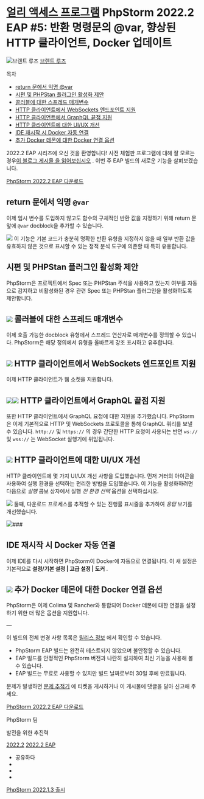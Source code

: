 [얼리 액세스 프로그램](/phpstorm/category/eap/) PhpStorm 2022.2 EAP #5: 반환 명령문의 @var, 향상된 HTTP 클라이언트, Docker 업데이트 
===================================================================

![브렌트 루즈](https://secure.gravatar.com/avatar/cef66d348f7def8f4634963a7e7a05e4?s=200&r=g) [브렌트 루즈](https://blog.jetbrains.com/author/brent-roose-jetbrains-com) 

 목차

- [return 문에서 익명 @var](#Anonymous_var_in_return_statements "return 문에서 익명 @var")
- [시편 및 PHPStan 플러그인 활성화 제안](#Suggestion_to_enable_Psalm_and_PHPStan_plugins "시편 및 PHPStan 플러그인 활성화 제안")
- [콜러블에 대한 스프레드 매개변수](#Spread_parameters_for_callables "콜러블에 대한 스프레드 매개변수")
- [HTTP 클라이언트에서 WebSockets 엔드포인트 지원](#Support_for_WebSockets_endpoints_in_the_HTTP_client "HTTP 클라이언트에서 WebSockets 엔드포인트 지원")
- [HTTP 클라이언트에서 GraphQL 끝점 지원](#Support_for_GraphQL_endpoints_in_the_HTTP_client "HTTP 클라이언트에서 GraphQL 끝점 지원")
- [HTTP 클라이언트에 대한 UI/UX 개선](#UIUX_improvements_for_the_HTTP_client "HTTP 클라이언트에 대한 UI/UX 개선")
- [IDE 재시작 시 Docker 자동 연결](#Docker_auto-connection_on_IDE_restart "IDE 재시작 시 Docker 자동 연결")
- [추가 Docker 데몬에 대한 Docker 연결 옵션](#Docker_connection_options_for_additional_Docker_daemons "추가 Docker 데몬에 대한 Docker 연결 옵션")



 2022.2 EAP 시리즈에 오신 것을 환영합니다! 사전 체험판 프로그램에 대해 잘 모르는 경우[이 블로그 게시물 을 읽어보십시오](https://blog.jetbrains.com/phpstorm/2022/05/phpstorm-2022-2-early-access-program-is-open/) . 이번 주 EAP 빌드의 새로운 기능을 살펴보겠습니다.

 [PhpStorm 2022.2 EAP 다운로드](https://www.jetbrains.com/phpstorm/nextversion)

 return 문에서 익명 `@var`
---------------------

 이제 임시 변수를 도입하지 않고도 함수의 구체적인 반환 값을 지정하기 위해 return 문 앞에 `@var` docblock을 추가할 수 있습니다.

![](https://resources.jetbrains.com/storage/products/blog/wp-content/uploads/phpstorm/2022.2-eap-5-inline-var.gif) 이 기능은 기본 코드가 충분히 명확한 반환 유형을 지정하지 않을 때 일부 반환 값을 유효하지 않은 것으로 표시할 수 있는 정적 분석 도구에 의존할 때 특히 유용합니다.

 시편 및 PHPStan 플러그인 활성화 제안
-------------------------

 PhpStorm은 프로젝트에서 Spec 또는 PHPStan 주석을 사용하고 있는지 여부를 자동으로 감지하고 비활성화된 경우 관련 Spec 또는 PHPStan 플러그인을 활성화하도록 제안합니다.

![](https://blog.jetbrains.com/wp-content/uploads/2022/06/eap-5-psalm-usage-1.png) 콜러블에 대한 스프레드 매개변수
------------------

 이제 호출 가능한 docblock 유형에서 스프레드 연산자로 매개변수를 정의할 수 있습니다. PhpStorm은 해당 정의에서 유형을 올바르게 강조 표시하고 유추합니다.

![](https://resources.jetbrains.com/storage/products/blog/wp-content/uploads/phpstorm/2022.2-eap-5-variadic-closure.gif) HTTP 클라이언트에서 WebSockets 엔드포인트 지원
---------------------------------

 이제 HTTP 클라이언트가 웹 소켓을 지원합니다.

![](https://blog.jetbrains.com/wp-content/uploads/2022/06/eap-5-http-websocket-in-http-file.png)![](https://blog.jetbrains.com/wp-content/uploads/2022/06/eap-5-http-websocket-in-http-file-running.png) HTTP 클라이언트에서 GraphQL 끝점 지원
---------------------------

 또한 HTTP 클라이언트에서 GraphQL 요청에 대한 지원을 추가했습니다. PhpStorm은 이제 기본적으로 HTTP 및 WebSockets 프로토콜을 통해 GraphQL 쿼리를 보낼 수 있습니다. `http://` 및 `https://` 의 경우 간단한 HTTP 요청이 사용되는 반면 `ws://` 및 `wss://` 는 WebSocket 실행기에 위임됩니다.

![](https://blog.jetbrains.com/wp-content/uploads/2022/06/eap-5-http-graphql.gif) HTTP 클라이언트에 대한 UI/UX 개선
------------------------

 HTTP 클라이언트에 몇 가지 UI/UX 개선 사항을 도입했습니다. 먼저 거터의 아이콘을 사용하여 실행 환경을 선택하는 편리한 방법을 도입했습니다. 이 기능을 활성화하려면 다음으로 *실행* 콤보 상자에서 실행 *전 환경 선택* 옵션을 선택하십시오.

![](https://blog.jetbrains.com/wp-content/uploads/2022/06/eap-5-http-client-environment.gif) 둘째, 다운로드 프로세스를 추적할 수 있는 진행률 표시줄을 추가하여 *응답* 보기를 개선했습니다.

![](https://blog.jetbrains.com/wp-content/uploads/2022/06/eap-5-http-progress-bar.gif)### ![]()

 IDE 재시작 시 Docker 자동 연결
-----------------------

 이제 IDE를 다시 시작하면 PhpStorm이 Docker에 자동으로 연결됩니다. 이 새 설정은 기본적으로 **설정/기본 설정 | 고급 설정 | 도커** .

![](https://blog.jetbrains.com/wp-content/uploads/2022/06/eap-5-docker-autoconnect.png) 추가 Docker 데몬에 대한 Docker 연결 옵션
------------------------------

 PhpStorm은 이제 Colima 및 Rancher와 통합되어 Docker 데몬에 대한 연결을 설정하기 위한 더 많은 옵션을 지원합니다.

 —

 이 빌드의 전체 변경 사항 목록은 [릴리스 정보](https://youtrack.jetbrains.com/articles/WI-A-231735995/PhpStorm-20222-EAP-5-222315310-build-Release-Notes) 에서 확인할 수 있습니다.

- PhpStorm EAP 빌드는 완전히 테스트되지 않았으며 불안정할 수 있습니다.
- EAP 빌드를 안정적인 PhpStorm 버전과 나란히 설치하여 최신 기능을 사용해 볼 수 있습니다.
- EAP 빌드는 무료로 사용할 수 있지만 빌드 날짜로부터 30일 후에 만료됩니다.

 문제가 발생하면 [문제 추적기](https://youtrack.jetbrains.com/issues/WI) 에 티켓을 게시하거나 이 게시물에 댓글을 달아 신고해 주세요.

 [PhpStorm 2022.2 EAP 다운로드](https://www.jetbrains.com/phpstorm/nextversion)

 PhpStorm 팀

 발전을 위한 추진력

 [2022.2](/phpstorm/tag/2022-2/) [2022.2 EAP](/phpstorm/tag/2022-2-eap/)

- 공유하다
- [](https://www.facebook.com/sharer.php?u=https%3A%2F%2Fblog.jetbrains.com%2Fphpstorm%2F2022%2F06%2Fphpstorm-2022-2-eap-5%2F)
- [](https://twitter.com/intent/tweet?source=https%3A%2F%2Fblog.jetbrains.com%2Fphpstorm%2F2022%2F06%2Fphpstorm-2022-2-eap-5%2F&text=https%3A%2F%2Fblog.jetbrains.com%2Fphpstorm%2F2022%2F06%2Fphpstorm-2022-2-eap-5%2F&via=phpstorm)
- [](http://www.linkedin.com/shareArticle?mini=true&url=https%3A%2F%2Fblog.jetbrains.com%2Fphpstorm%2F2022%2F06%2Fphpstorm-2022-2-eap-5%2F)



 [PhpStorm 2022.1.3 출시](https://blog.jetbrains.com/phpstorm/2022/06/phpstorm-2022-1-3-is-released/)
